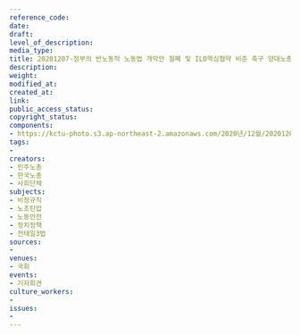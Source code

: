 ```yaml
---
reference_code: 
date: 
draft: 
level_of_description: 
media_type: 
title: 20201207-정부의 반노동적 노동법 개악안 철폐 및 ILO핵심협약 비준 촉구 양대노총 공동 기자회견
description: 
weight: 
modified_at: 
created_at: 
link: 
public_access_status: 
copyright_status: 
components:
- https://kctu-photo.s3.ap-northeast-2.amazonaws.com/2020년/12월/20201207-정부의+반노동적+노동법+개악안+철폐+및+ILO핵심협약+비준+촉구+양대노총+공동+기자회견/1280_PIG2847.jpg
tags:
- 
creators:
- 민주노총
- 한국노총
- 사회단체
subjects:
- 비정규직
- 노조탄압
- 노동안전
- 정치정책
- 전태일3법
sources:
- 
venues:
- 국회
events:
- 기자회견
culture_workers:
- 
issues:
- 
---
```

